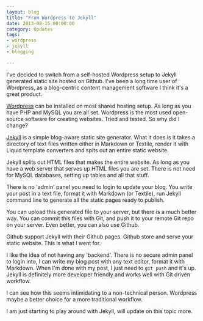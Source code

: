 ```yaml
---
layout: blog
title: "From Wordpress to Jekyll"
date: 2013-08-15 00:00:00
category: Updates
tags: 
- wordpress
- jekyll
- blogging

---
```


I've decided to switch from a self-hosted Wordpress setup to Jekyll generated static site hosted on Github. I've been a long time user of Wordpress, as a blog-centric content management software I think it's a great product.

[Wordpress](http://wordpress.org) can be installed on most shared hosting setup. As long as you have PHP and MySQL you are all set. Wordpress is the most used open-source software for creating websites. Tried and tested. So why did I change?

[Jekyll](http://jekyllrb.com) is a simple blog-aware static site generator. What it does is it takes a directory of text files written either in Markdown or Textile, render it with Liquid template converters and spits out an entire static website. 

Jekyll splits out HTML files that makes the entire website. As long as you have a web server that serves up HTML files you are set. There is not need for MySQL databases, setting up tables and all that stuff.

There is no 'admin' panel you need to login to update your blog. You write your post in a text file, format it with Markdown (or Textile), run Jekyll command line to generate all the static pages ready to publish.

You can upload this generated file to your server, but there is a much better way. You can commit this files with Git, and push it to your remote Git repo on your server. Even better, you can also use Github. 

Github support Jekyll with their Github pages. Github store and serve your static website. This is what I went for. 

I like the idea of not having any 'backend'. There is no secure admin panel to login into, I can write my blog post with any text editor, format it with Markdown. When I'm done with my post, I just need to `git push` and it's up. Jekyll is definitely more developer friendly and works well with Git driven workflow.

I can see how this seems intimidating to a non-technical person. Wordpress maybe a better choice for a more traditional workflow.

I am just starting to play around with Jekyll, will update on this topic more.


  
